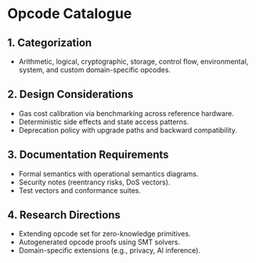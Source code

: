 # Opcode Catalogue

## 1. Categorization
- Arithmetic, logical, cryptographic, storage, control flow, environmental, system, and custom domain-specific opcodes.

## 2. Design Considerations
- Gas cost calibration via benchmarking across reference hardware.
- Deterministic side effects and state access patterns.
- Deprecation policy with upgrade paths and backward compatibility.

## 3. Documentation Requirements
- Formal semantics with operational semantics diagrams.
- Security notes (reentrancy risks, DoS vectors).
- Test vectors and conformance suites.

## 4. Research Directions
- Extending opcode set for zero-knowledge primitives.
- Autogenerated opcode proofs using SMT solvers.
- Domain-specific extensions (e.g., privacy, AI inference).
